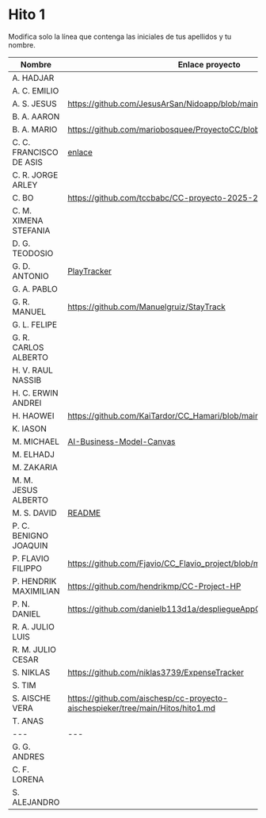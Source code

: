 # Hito 1

Modifica solo la línea que contenga las iniciales de tus apellidos y tu nombre.

| Nombre       | Enlace proyecto                                                                    | Versión      |
| --------------- | ----------------------------------------------------------------------- | -------------- |
| A. HADJAR | <!--enlace-->                                                           | <!--versión--> |
| A. C. EMILIO | <!--enlace-->                                                           | <!--versión--> |
| A. S. JESUS |  https://github.com/JesusArSan/Nidoapp/blob/main/docs/hito1/README.md   | **v0.1** |
| B. A. AARON | <!--enlace-->                                                           | <!--versión--> |
| B. A. MARIO | https://github.com/mariobosquee/ProyectoCC/blob/master/hitos/hito1.md              | <!--versión--> |
| C. C. FRANCISCO DE ASIS | [enlace](https://github.com/paccco/TFGfinder/blob/main/hitos/hito1.md)                                                        | 1.0.0 |
| C. R. JORGE ARLEY | <!--enlace-->                                                           | <!--versión--> |
| C. BO |https://github.com/tccbabc/CC-proyecto-2025-2026.git                                                        | 0.0.1 |
| C. M. XIMENA STEFANIA | <!--enlace-->                                                           | <!--versión--> |
| D. G. TEODOSIO | <!--enlace-->                                                           | <!--versión--> |
| G. D. ANTONIO | [PlayTracker](https://github.com/Antongd111/PlayTracker/blob/master/doc/hito1/README.md)                                                           | 0.1.0-dev |
| G. A. PABLO | <!--enlace-->                                                           | <!--versión--> |
| G. R. MANUEL | https://github.com/Manuelgruiz/StayTrack                                                          | 0.0.0 |
| G. L. FELIPE | <!--enlace-->                                                           | <!--versión--> |
| G. R. CARLOS ALBERTO | <!--enlace-->                                                           | <!--versión--> |
| H. V. RAUL NASSIB | <!--enlace-->                                                           | <!--versión--> |
| H. C. ERWIN ANDREI | <!--enlace-->                                                           | <!--versión--> |
| H. HAOWEI | https://github.com/KaiTardor/CC_Hamari/blob/main/docs/hito1.md          |  0.1 |
| K. IASON | <!--enlace-->                                                           | <!--versión--> |
| M. MICHAEL | [AI-Business-Model-Canvas](https://github.com/michael1702/AI-Business-Model-Canvas/blob/main/README.md)                                                         | 1.0 |
| M. ELHADJ | <!--enlace-->                                                           | <!--versión--> |
| M. ZAKARIA | <!--enlace-->                                                           | <!--versión--> |
| M. M. JESUS ALBERTO | <!--enlace-->                                                           | <!--versión--> |
| M. S. DAVID | [README](https://github.com/davidmunozsanchez/alert_manager/blob/main/README.md)                                                           | 0.1 |
| P. C. BENIGNO JOAQUIN | <!--enlace-->                                                           | <!--versión--> |
| P. FLAVIO FILIPPO | https://github.com/Fjavio/CC_Flavio_project/blob/master/README.md           | 1.0 |
| P. HENDRIK MAXIMILIAN | https://github.com/hendrikmp/CC-Project-HP                                                           | 0.0.0 |
| P. N. DANIEL | https://github.com/danielb113d1a/despliegueAppCC                                                          | <!--versión--> v1.0|
| R. A. JULIO LUIS | <!--enlace-->                                                           | <!--versión--> |
| R. M. JULIO CESAR | <!--enlace-->                                                           | <!--versión--> |
| S. NIKLAS | https://github.com/niklas3739/ExpenseTracker                                                           | 0.0.0 |
| S. TIM | <!--enlace-->                                                           | <!--versión--> |
| S. AISCHE VERA | https://github.com/aischesp/cc-proyecto-aischespieker/tree/main/Hitos/hito1.md                                                           | v1.0 |
| T. ANAS | <!--enlace-->                                                           | <!--versión--> |
| --- | --- | --- |
| G. G. ANDRES | <!--enlace-->                                                           | <!--versión--> |
| C. F. LORENA | <!--enlace-->                                                           | <!--versión--> |
| S. ALEJANDRO | <!--enlace-->                                                           | <!--versión--> |

